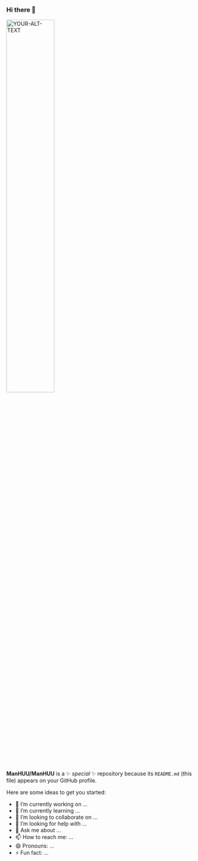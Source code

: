 ### Hi there 👋

<picture>
 <source media="(prefers-color-scheme: dark)" srcset="https://github.com/ManHUU/ManHUU/blob/main/picture/panda.avif">
 <source media="(prefers-color-scheme: light)" srcset="YOUR-LIGHTMODE-IMAGE">
 <img alt="YOUR-ALT-TEXT" src="YOUR-DEFAULT-IMAGE" width='50%'>
</picture>


<!--
-->


**ManHUU/ManHUU** is a ✨ _special_ ✨ repository because its `README.md` (this file) appears on your GitHub profile.

Here are some ideas to get you started:

- 🔭 I’m currently working on ...
- 🌱 I’m currently learning ...
- 👯 I’m looking to collaborate on ...
- 🤔 I’m looking for help with ...
- 💬 Ask me about ...
- 📫 How to reach me: ...
- 😄 Pronouns: ...
- ⚡ Fun fact: ...
